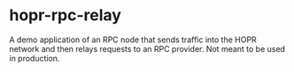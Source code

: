 # hopr-rpc-relay

A demo application of an RPC node that sends traffic into the HOPR network and then relays requests to an RPC provider.
Not meant to be used in production.

